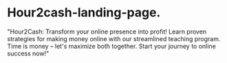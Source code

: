 # Hour2cash-landing-page.
"Hour2Cash: Transform your online presence into profit! Learn proven strategies for making money online with our streamlined teaching program. Time is money – let's maximize both together. Start your journey to online success now!"
